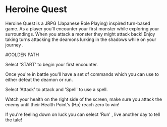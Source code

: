 # Heroine Quest

Heroine Quest is a JRPG (Japanese Role Playing) inspired turn-based game. 
As a player you'll encounter your first monster while exploring your surroundings.
When you attack a monster they might attack back! Enjoy taking turns attacking the deamons lurking in the shadows while on your journey .


#GOLDEN PATH

Select 'START' to begin your first encounter. 

Once you're in battle you'll have a set of commands which you can use to either defeat the deamon or run.

Select 'Attack' to attack and 'Spell' to use a spell.

Watch your health on the right side of the screen, make sure you attack the enemy until their Health Point's (Hp) reach zero to win!

If you're feeling down on luck you can select 'Run' , live another day to tell the tale!






